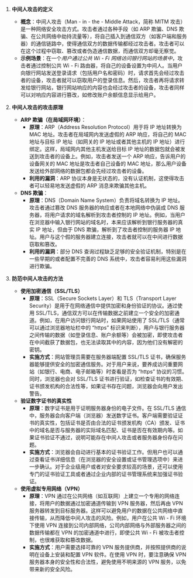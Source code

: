1. **中间人攻击的定义**
    
    - **概念**：中间人攻击（Man - in - the - Middle Attack，简称 MITM 攻击）是一种网络安全攻击方式。攻击者通过各种手段（如 ARP 欺骗、DNS 欺骗、在公共网络中劫持流量等），将自己插入到通信双方（如客户端和服务器）的通信链路中，使得通信双方的数据传输都经过攻击者。攻击者可以在这个过程中窃取、篡改或者伪造通信数据，而通信双方却毫无察觉。
    - **示例场景**：在一个*用户通过公共 Wi - Fi 网络访问银行网站的场景中*，攻击者通过控制公共 Wi - Fi 路由器，将自己的设备设置为中间人。当用户向银行网站发送登录请求（包括用户名和密码）时，请求首先会经过攻击者的设备，攻击者就可以窃取用户的登录信息。然后，攻击者再将请求转发给银行网站，银行网站响应的内容也会经过攻击者的设备，攻击者同样可以对响应内容进行篡改，如修改账户余额信息显示给用户。
2. **中间人攻击的攻击原理**
    
    - **ARP 欺骗（在局域网环境）**：
        - **原理**：ARP（Address Resolution Protocol）用于将 IP 地址转换为 MAC 地址。攻击者在局域网内发送虚假的 ARP 响应，将自己的 MAC 地址与目标 IP 地址（如网关的 IP 地址或者其他主机的 IP 地址）进行绑定。这样，局域网内其他主机发送给目标 IP 地址的数据包就会被发送到攻击者的设备上。例如，攻击者发送一个 ARP 响应，告诉用户的设备网关的 MAC 地址是攻击者自己设备的 MAC 地址，那么用户设备发送给外部网络的数据包都会先经过攻击者的设备。
        - **利用的漏洞**：ARP 协议本身是无状态的，没有认证机制，这使得攻击者可以轻易地发送虚假的 ARP 消息来欺骗其他主机。
    - **DNS 欺骗**：
        - **原理**：DNS（Domain Name System）负责将域名转换为 IP 地址。攻击者通过篡改 DNS 服务器的响应或者在本地网络中伪装成 DNS 服务器，将用户请求的域名解析到攻击者控制的 IP 地址。例如，当用户在浏览器中输入银行网站的域名时，本来应该解析到银行服务器的真实 IP 地址，但由于 DNS 欺骗，解析到了攻击者控制的服务器 IP 地址。用户与这个假的服务器建立连接，攻击者就可以在中间进行数据窃取和篡改。
        - **利用的漏洞**：部分 DNS 查询过程缺乏足够的安全验证机制，特别是在一些早期的或者配置不完善的 DNS 系统中，攻击者容易利用这些漏洞进行欺骗。
3. **防范中间人攻击的方法**
    
    - **使用加密通信（SSL/TLS）**
        - **原理**：SSL（Secure Sockets Layer）和 TLS（Transport Layer Security）是用于在网络通信中提供加密和身份验证的协议。通过使用 SSL/TLS，通信双方可以在传输数据之前建立一个安全的加密通道。例如，在用户访问银行网站时，如果网站使用了 SSL/TLS（通常可以通过浏览器地址栏中的 “https” 标识来判断），用户与银行服务器之间传输的数据（如登录信息、账户余额等）会被加密，即使攻击者在中间截获了数据包，也无法读取其中的内容，因为他们没有解密的密钥。
        - **实施方式**：网站管理员需要在服务器端配置 SSL/TLS 证书，确保服务器能够提供安全的加密通信服务。对于用户来说，要养成访问重要网站（如银行、电商、电子邮箱等）时查看是否为 “https” 协议的习惯。同时，浏览器也会对 SSL/TLS 证书进行验证，如检查证书的有效期、证书颁发机构的合法性等，如果证书存在问题，浏览器会向用户发出警告。
    - **验证数字证书的真实性**
        - **原理**：数字证书是用于证明服务器身份的电子文件。在 SSL/TLS 通信中，服务器会向客户端（浏览器）发送数字证书。客户端需要验证证书的真实性，包括证书是否由合法的证书颁发机构（CA）颁发、证书中的域名是否与服务器的实际域名匹配、证书是否在有效期内等。如果证书验证不通过，说明可能存在中间人攻击或者服务器身份存在问题。
        - **实施方式**：浏览器会自动进行基本的证书验证工作。但用户也可以通过查看证书详细信息（在浏览器的安全设置或证书管理选项中）来进一步确认。对于企业级用户或者对安全要求较高的场景，还可以使用专门的证书验证工具或者通过企业内部的证书管理系统来加强证书验证。
    - **使用虚拟专用网络（VPN）**
        - **原理**：VPN 通过在公共网络（如互联网）上建立一个专用的网络连接，将用户的数据通过加密通道传输到 VPN 服务器，然后再由 VPN 服务器转发到目标服务器。这样可以避免用户的数据在公共网络中直接传输，从而降低中间人攻击的风险。例如，用户在公共 Wi - Fi 环境下使用 VPN 连接到公司内部网络，公司内部网络与外部服务器之间的数据传输都在 VPN 的加密通道中进行，即使公共 Wi - Fi 被攻击者控制，也很难获取和篡改数据。
        - **实施方式**：用户需要选择可靠的 VPN 服务提供商，并按照提供商的说明在设备上安装和配置 VPN 软件。在使用 VPN 时，要注意确保 VPN 服务器本身的安全性和合法性，避免使用不明来源的 VPN 服务，以免带来新的安全风险。
